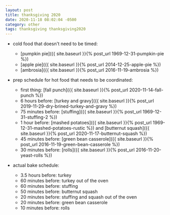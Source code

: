 ```yaml
---
layout: post
title: thanksgiving 2020
date: 2020-11-18 08:02:04 -0500
category: other
tags: thanksgiving thanksgiving2020
---
```


* cold food that doesn't need to be timed:
  * [pumpkin pie]({{ site.baseurl }}{% post_url 1969-12-31-pumpkin-pie %})
  * [apple pie]({{ site.baseurl }}{% post_url 2014-12-25-apple-pie %})
  * [ambrosia]({{ site.baseurl }}{% post_url 2016-11-19-ambrosia %})

* prep schedule for hot food that needs to be coordinated:
  * first thing: [fall punch]({{ site.baseurl }}{% post_url 2020-11-14-fall-punch %})
  * 6 hours before: [turkey and gravy]({{ site.baseurl }}{% post_url 2019-11-29-dry-brined-turkey-and-gravy %})
  * 75 minutes before: [stuffing]({{ site.baseurl }}{% post_url 1969-12-31-stuffing-2 %})
  * 1 hour before: [mashed potatoes]({{ site.baseurl }}{% post_url 1969-12-31-mashed-potatoes-rustic %}) and  [butternut squash]({{ site.baseurl }}{% post_url 2020-11-17-butternut-squash %})
  * 45 minutes before: [green bean casserole]({{ site.baseurl }}{% post_url 2016-11-19-green-bean-casserole %})
  * 30 minutes before: [rolls]({{ site.baseurl }}{% post_url 2016-11-20-yeast-rolls %})

* actual bake schedule:
  * 3.5 hours before: turkey
  * 60 minutes before: turkey out of the oven
  * 60 minutes before: stuffing
  * 50 minutes before: butternut squash
  * 20 minutes before: stuffing and squash out of the oven
  * 20 minutes before: green bean casserole
  * 10 minutes before: rolls
